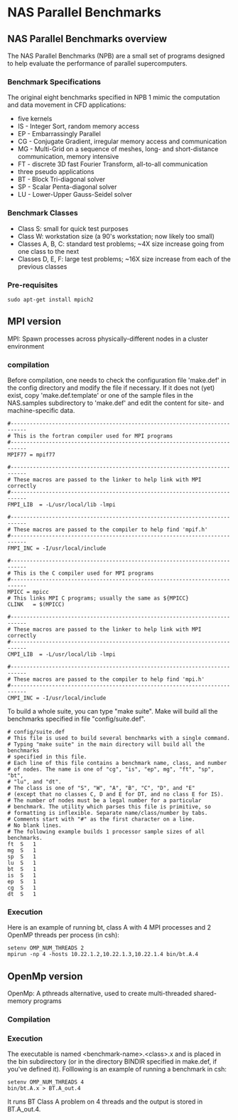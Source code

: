 # NAS Parallel Benchmarks

## NAS Parallel Benchmarks overview
The NAS Parallel Benchmarks (NPB) are a small set of programs designed to help evaluate the performance of parallel supercomputers.

### Benchmark Specifications
The original eight benchmarks specified in NPB 1 mimic the computation and data movement in CFD applications:
- five kernels
 - IS - Integer Sort, random memory access
 - EP - Embarrassingly Parallel
 - CG - Conjugate Gradient, irregular memory access and communication
 - MG - Multi-Grid on a sequence of meshes, long- and short-distance communication, memory intensive
 - FT - discrete 3D fast Fourier Transform, all-to-all communication
- three pseudo applications
 - BT - Block Tri-diagonal solver
 - SP - Scalar Penta-diagonal solver
 - LU - Lower-Upper Gauss-Seidel solver

### Benchmark Classes
- Class S: small for quick test purposes
- Class W: workstation size (a 90's workstation; now likely too small)
- Classes A, B, C: standard test problems; ~4X size increase going from one class to the next
- Classes D, E, F: large test problems; ~16X size increase from each of the previous classes

### Pre-requisites
```
sudo apt-get install mpich2
```

## MPI version
MPI: Spawn processes across physically-different nodes in a cluster environment
### compilation

Before compilation, one needs to check the configuration file 'make.def' in the config directory and modify the file if necessary. If it does not (yet) exist, copy 'make.def.template' or one of the sample files in the NAS.samples subdirectory to 'make.def' and edit the content for site- and machine-specific data.
```
#---------------------------------------------------------------------------
# This is the fortran compiler used for MPI programs
#---------------------------------------------------------------------------
MPIF77 = mpif77

#---------------------------------------------------------------------------
# These macros are passed to the linker to help link with MPI correctly
#---------------------------------------------------------------------------
FMPI_LIB  = -L/usr/local/lib -lmpi

#---------------------------------------------------------------------------
# These macros are passed to the compiler to help find 'mpif.h'
#---------------------------------------------------------------------------
FMPI_INC = -I/usr/local/include

#---------------------------------------------------------------------------
# This is the C compiler used for MPI programs
#---------------------------------------------------------------------------
MPICC = mpicc
# This links MPI C programs; usually the same as ${MPICC}
CLINK	= $(MPICC)

#---------------------------------------------------------------------------
# These macros are passed to the linker to help link with MPI correctly
#---------------------------------------------------------------------------
CMPI_LIB  = -L/usr/local/lib -lmpi

#---------------------------------------------------------------------------
# These macros are passed to the compiler to help find 'mpi.h'
#---------------------------------------------------------------------------
CMPI_INC = -I/usr/local/include
```

To build a whole suite, you can type "make suite".
Make will build all the benchmarks specified in file "config/suite.def".
```
# config/suite.def
# This file is used to build several benchmarks with a single command. 
# Typing "make suite" in the main directory will build all the benchmarks
# specified in this file. 
# Each line of this file contains a benchmark name, class, and number
# of nodes. The name is one of "cg", "is", "ep", mg", "ft", "sp", "bt", 
# "lu", and "dt". 
# The class is one of "S", "W", "A", "B", "C", "D", and "E"
# (except that no classes C, D and E for DT, and no class E for IS).
# The number of nodes must be a legal number for a particular
# benchmark. The utility which parses this file is primitive, so
# formatting is inflexible. Separate name/class/number by tabs. 
# Comments start with "#" as the first character on a line. 
# No blank lines. 
# The following example builds 1 processor sample sizes of all benchmarks. 
ft	S	1
mg	S	1
sp	S	1
lu	S	1
bt	S	1
is	S	1
ep	S	1
cg	S	1
dt	S	1
```
### Execution
Here is an example of running bt, class A with 4 MPI processes and 2 OpenMP threads per process (in csh):
```
setenv OMP_NUM_THREADS 2
mpirun -np 4 -hosts 10.22.1.2,10.22.1.3,10.22.1.4 bin/bt.A.4
```
## OpenMp version
OpenMp: A pthreads alternative, used to create multi-threaded shared-memory programs

### Compilation

### Execution
The executable is named \<benchmark-name\>.\<class\>.x and is placed in the bin subdirectory (or in the directory BINDIR specified in make.def, if you've defined it).  Folllowing is an example of running a benchmark in csh:
```
setenv OMP_NUM_THREADS 4
bin/bt.A.x > BT.A_out.4
```
It runs BT Class A problem on 4 threads and the output is stored in BT.A_out.4.
